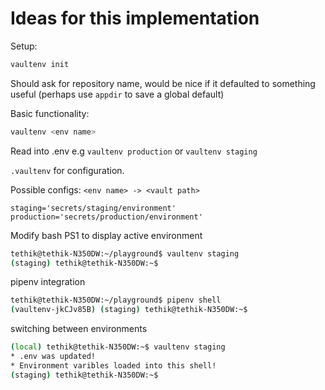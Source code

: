 # Ideas for this implementation

Setup:
```bash
vaultenv init
```
Should ask for repository name, would be nice if it defaulted to something useful (perhaps use `appdir` to save a global default)

Basic functionality:
```bash
vaultenv <env name>
```
Read <env name> into .env
e.g `vaultenv production` or `vaultenv staging`

`.vaultenv` for configuration.

Possible configs:
`<env name> -> <vault path>`

```
staging='secrets/staging/environment'
production='secrets/production/environment'
```


Modify bash PS1 to display active environment
```bash
tethik@tethik-N350DW:~/playground$ vaultenv staging
(staging) tethik@tethik-N350DW:~$
```


pipenv integration
```bash
tethik@tethik-N350DW:~/playground$ pipenv shell
(vaultenv-jkCJv85B) (staging) tethik@tethik-N350DW:~$
```

switching between environments
```bash
(local) tethik@tethik-N350DW:~$ vaultenv staging
* .env was updated!
* Environment varibles loaded into this shell!
(staging) tethik@tethik-N350DW:~$
```